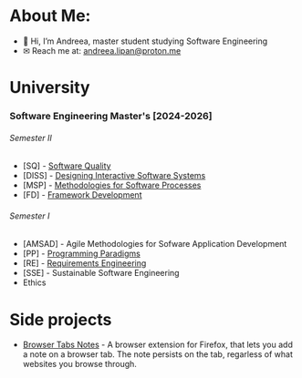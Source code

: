 # About Me:
- 👋 Hi, I’m Andreea, master student studying Software Engineering
- ✉ Reach me at: andreea.lipan@proton.me

# University
### Software Engineering Master's [2024-2026]

###### Semester II
- \[SQ] - [Software Quality](https://github.com/andreea-lipan/SQ)
- \[DISS] - [Designing Interactive Software Systems](https://github.com/andreea-lipan/beyond-ball)
- \[MSP] - [Methodologies for Software Processes](https://github.com/andreea-lipan/MSP)
- \[FD] - [Framework Development](https://github.com/andreea-lipan/tab-notes-firefox-extension)

###### Semester I
- \[AMSAD] - Agile Methodologies for Sofware Application Development
- \[PP] - [Programming Paradigms](https://github.com/andreea-lipan/PP)
- \[RE] - [Requirements Engineering](https://github.com/andreea-lipan/RE-Project)
- \[SSE] - Sustainable Software Engineering
- Ethics

# Side projects

- [Browser Tabs Notes](https://github.com/andreea-lipan/tab-notes-firefox-extension) - A browser extension for Firefox, that lets you add a note on a browser tab. The note persists on the tab, regarless of what websites you browse through.
